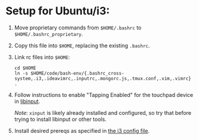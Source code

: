 # Setup for Ubuntu/i3:
1. Move proprietary commands from `$HOME/.bashrc` to `$HOME/.bashrc_proprietary`.
2. Copy this file into `$HOME`, replacing the existing `.bashrc`.
3. Link rc files into `$HOME`:
   ```shell
   cd $HOME
   ln -s $HOME/code/bash-env/{.bashrc_cross-system,.i3,.ideavimrc,.inputrc,.mongorc.js,.tmux.conf,.vim,.vimrc} .
   ```
5. Follow instructions to enable "Tapping Enabled" for the touchpad device
   in [libinput](https://wiki.archlinux.org/title/Libinput#Via_xinput_on_Xorg).
   
   *Note*: `xinput` is likely already installed and configured, so try that before trying to install libinput or other tools.
7. Install desired prereqs as specified in [the i3 config file](.i3/config#L201-L217).
